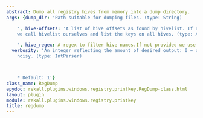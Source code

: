 ```yaml
---
abstract: Dump all registry hives from memory into a dump directory.
args: {dump_dir: 'Path suitable for dumping files. (type: String)

    ', hive-offsets: 'A list of hive offsets as found by hivelist. If not provided
    we call hivelist ourselves and list the keys on all hives. (type: ArrayIntParser)

    ', hive_regex: A regex to filter hive names.If not provided we use all hives.,
  verbosity: 'An integer reflecting the amount of desired output: 0 = quiet, 10 =
    noisy. (type: IntParser)



    * Default: 1'}
class_name: RegDump
epydoc: rekall.plugins.windows.registry.printkey.RegDump-class.html
layout: plugin
module: rekall.plugins.windows.registry.printkey
title: regdump
---
```


